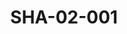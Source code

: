 ---
pid: SHA-02-001
title: SHA-02-001
language: en
original_label: 
rights: Sharhabil Ahmed
location_of_original: Sharhabil Ahmed
photographer_or_studio: 
scanned_from: photograph 12.2 by 16.4
_date: '1962'
location: Ethiopia, Addis Ababa, Sudanese Club
description: Concert performance Sharhabil Ahmed and band perform in front of a dancing
  audience
additional_notes: '"The concert had lovely dancing"'
permission_display: 'yes'
on_server: 'no'
on_website: 'no'
permalink: /photopages/en/SHA-02-001.html
layout: photo-page
---